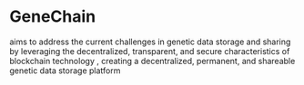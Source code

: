 # GeneChain
aims to address the current challenges in genetic data storage and sharing by leveraging the decentralized, transparent, and secure characteristics of blockchain technology , creating a decentralized, permanent, and shareable genetic data storage platform
